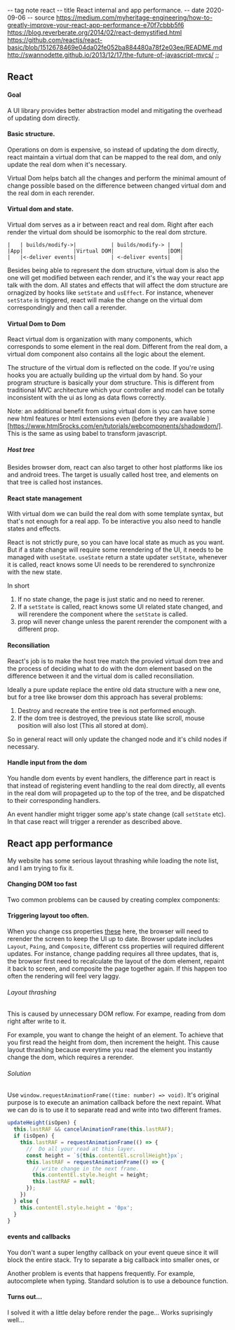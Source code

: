 -- tag note react
-- title React internal and app performance.
-- date 2020-09-06
-- source https://medium.com/myheritage-engineering/how-to-greatly-improve-your-react-app-performance-e70f7cbbb5f6
          https://blog.reverberate.org/2014/02/react-demystified.html
          https://github.com/reactjs/react-basic/blob/1512678469e04da02fe052ba884480a78f2e03ee/README.md
          http://swannodette.github.io/2013/12/17/the-future-of-javascript-mvcs/
;;
## React

#### Goal
A UI library provides better abstraction model and mitigating the overhead of updating dom directly.

#### Basic structure.

Operations on dom is expensive, so instead of updating the dom directly, react maintain a virtual dom that can be mapped to the real dom, and only update the real dom when it's necessary.

Virtual Dom helps batch all the changes and perform the minimal amount of change possible based on the difference between changed virtual dom and the real dom in each rerender.

#### Virtual dom and state.

Virtual dom serves as a ir between react and real dom. Right after each render the virtual dom should be isomorphic to the real dom strcture.

```
|   | builds/modify->|           | builds/modify-> |   |
|App|                |Virtual DOM|                 |DOM|
|   |<-deliver events|           | <-deliver events|   |
```

Besides being able to represent the dom structure, virtual dom is also the one will get modified between each render, and it's the way your react app talk with the dom. All states and effects that will affect the dom structure are ornagized by hooks like `setState` and `usEffect`. For instance, whenever `setState` is triggered, react will make the change on the virtual dom correspondingly and then call a rerender.

#### Virtual Dom to Dom

React virtual dom is organization with many components, which corresponds to some element in the real dom. Different from the real dom, a virtual dom component also contains all the logic about the element.

The structure of the virtual dom is reflected on the code. If you're using hooks you are actually building up the virtual dom by hand. So your program structure is basically your dom structure. This is different from traditional MVC architecture which your controller and model can be totally inconsistent with the ui as long as data flows correctly.

Note: an additional benefit from using virtual dom is you can have some new html features or html extensions even (before they are available )[https://www.html5rocks.com/en/tutorials/webcomponents/shadowdom/]. This is the same as using babel to transform javascript.

##### Host tree

Besides browser dom, react can also target to other host platforms like ios and android trees. The target is usually called host tree, and elements on that tree is called host instances.

#### React state management

With virtual dom we can build the real dom with some template syntax, but that's not enough for a real app. To be interactive you also need to handle states and effects.

React is not strictly pure, so you can have local state as much as you want. But if a state change will require some rerendering of the UI, it needs to be managed with `useState`. `useState` return a state updater `setState`, whenever it is called, react knows some UI needs to be rerendered to synchronize with the new state.

In short

1. If no state change, the page is just static and no need to rerener.
2. If a `setState` is called, react knows some UI related state changed, and will rerendere the component where the `setState` is called.
3. prop will never change unless the parent rerender the component with a different prop.

#### Reconsiliation
React's job is to make the host tree match the provied virtual dom tree and the process of deciding what to do with the dom element based on the difference between it and the virtual dom is called reconsiliation.

Ideally a pure update replace the entire old data structure with a new one, but for a tree like browser dom this approach has several problems:

1. Destroy and recreate the entire tree is not performed enough.
2. If the dom tree is destroyed, the previous state like scroll, mouse position will also lost (This all stored at dom).

So in general react will only update the changed node and it's child nodes if necessary.

#### Handle input from the dom
You handle dom events by event handlers, the difference part in react is that instead of registering event handling to the real dom directly, all events in the real dom will propageted up to the top of the tree, and be dispatched to their corresponding handlers.

An event handler might trigger some app's state change (call `setState` etc). In that case react will trigger a rerender as described above.

## React app performance

My website has some serious layout thrashing while loading the note list, and I am trying to fix it.

#### Changing DOM too fast
Two common problems can be caused by creating complex components:

#### Triggering layout too often.

When you change css properties [these](https://csstriggers.com/) here, the browser will need to rerender the screen to keep the UI up to date. Browser update includes `Layout`, `Paing`, and `Composite`, different css properties will required different updates. For instance, change padding requires all three updates, that is, the browser first need to recalculate the layout of the dom element, repaint it back to screen, and composite the page together again. If this happen too often the rendering will feel very laggy.

###### Layout thrashing

This is caused by unnecessary DOM reflow. For exampe, reading from dom right after write to it.

For example, you want to change the height of an element. To achieve that you first read the height from dom, then increment the height. This cause layout thrashing because everytime you read the element you instantly change the dom, which requires a rerender.

###### Solution
Use `window.requestAnimationFrame((time: number) => void)`. It's original purpose is to execute an animation callback before the next repaint. What we can do is to use it to separate read and write into two different frames.

```typescript
updateHeight(isOpen) {
  this.lastRAF && cancelAnimationFrame(this.lastRAF);
  if (isOpen) {
    this.lastRAF = requestAnimationFrame(() => {
      //  Do all your read at this layer.
      const height = `${this.contentEl.scrollHeight}px`;
      this.lastRAF = requestAnimationFrame(() => {
        // write change in the next frame.
        this.contentEl.style.height = height;
        this.lastRAF = null;
      });
    })
  } else {
    this.contentEl.style.height = '0px';
  }
}
```

#### events and callbacks

You don't want a super lengthy callback on your event queue since it will block the entire stack. Try to separate a big callback into smaller ones, or

Another problem is events that happens frequently. For example, autocomplete when typing. Standard solution is to use a debounce function.

#### Turns out...
I solved it with a little delay before render the page... Works suprisingly well...
